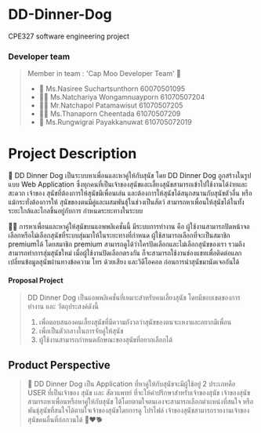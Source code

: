 # DD-Dinner-Dog
CPE327 software engineering project 
### Developer team
> Member in team : 'Cap Moo Developer Team' :dog:
> * :woman: Ms.Nasiree Suchartsunthorn 60070501095
> * :curly_haired_woman: Ms.Natchariya Wongamnuayporn 61070507204
> * :curly_haired_man: Mr.Natchapol Patamawisut 61070507205
> * :red_haired_woman: Ms.Thanaporn Cheentada 61070507209
> * :man: Ms.Rungwigrai Payakkanuwat 610705072019

# Project Description 
:guide_dog: DD Dinner Dog เป็นระบบหาเพื่อนและหาคู่ให้กับสุนัข โดย DD Dinner Dog ถูกสร้างในรูปแบบ
Web Application ซึ่งทุกคนที่เป็นเจ้าของสุนัขและเลี้ยงสุนัขสามารถเข้าไปใช้งานได้ง่ายและสะดวก เจ้าของ
สุนัขที่ต้องการให้สุนัขมีเพื่อนเล่น และต้องการให้สุนัขได้สนุกสนานกับสุนัขตัวอื่น หรือแม้กระทั่งต้องการให้
สุนัขของตนมีคู่และผสมพันธุ์ในช่วงเป็นสัตว์ สามารถหาเพื่อนให้สุนัขได้ในทั้งระยะใกล้และไกลขึ้นอยู่กับการ
กำหนดระยะทางในระบบ 

:service_dog: การหาเพื่อนและหาคู่ให้สุนัขบนแอพพลิเคชั่นนี้ มีระบบการทำงาน คือ ผู้ใช้งานสามารถปัดหน้าจอ
เลือกหรือไม่เลือกสุนัขที่ระบบสุ่มมาให้ในระยะทางที่กำหนด ผู้ใช้สามารถเลือกที่จะเป็นสมาชิก premiumได้
โดยสมาชิก premium สามารถดูได้ว่าใครปัดเลือกและไม่เลือกสุนัขของเรา รวมถึงสามารถทำการสุ่มสุนัขใหม่
เมื่อผู้ใช้งานปัดเลือกตรงกัน ก็จะสามารถใช้งานช่องแชทเพื่อติดต่อแลกเปลี่ยนข้อมูลสุนัขผ่านทางข้อความ โทร
ด้วยเสียง และวิดีโอคอล ก่อนการนำสุนัขมานัดเจอกันได้

#### Proposal Project
> DD Dinner Dog เป็นแอพพลิเคชั่นที่เหมาะสำหรับคนเลี้ยงสุนัข โดยมีขอบเขตของการทำงาน 
> และ วัตถุประสงค์ดังนี้ 
> 1. เพื่อตอบสนองคนเลี้ยงสุนัขที่มีความกังวลว่าสุนัขของตนจะเหงาและอยากมีเพื่อน
> 2. เพื่อเป็นตัวกลางในการจับคู่ให้สุนัข
> 3. ผู้ใช้งานสามารถกำหนดลักษณะของสุนัขที่อยากเลือกได้

## Product Perspective
> :wolf: DD Dinner Dog เป็น Application ที่หาคู่ให้กับสุนัขจะมีผู้ใช้อยู่ 2 ประเภทคือ USER ที่เป็นเจ้าของ
> สุนัข เเละ สัตวแพทย์ ที่จะให้คำปรึกษาสำหรับเจ้าของสุนัข เจ้าของสุนัขสามารถหาเพื่อนหรือหาคู่ให้กับสุนัข
> ได้โดยตามใจตนเองจะสามารถเลือกตำเเหน่งที่สนใจ หรือ พันธุ์สุนัขที่สนใจได้ตามใจเจ้าของสุนัขโดยการดู
> โปรไฟล์ เจ้าของสุนัขสามารถรายงานเจ้าของสุนัขคนอื่นที่ก่อกวนได้ :dog::heart::dog2:
